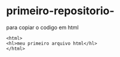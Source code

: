 # primeiro-repositorio-

para copiar o codigo em html 
```
<html>
<hl>meu primeiro arquivo html</hl>
</html>
```
